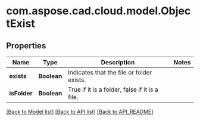 
# com.aspose.cad.cloud.model.ObjectExist

## Properties
Name | Type | Description | Notes
------------ | ------------- | ------------- | -------------
**exists** | **Boolean** | Indicates that the file or folder exists. | 
**isFolder** | **Boolean** | True if it is a folder, false if it is a file. | 


[[Back to Model list]](API_README.md#documentation-for-models) [[Back to API list]](API_README.md#documentation-for-api-endpoints) [[Back to API_README]](API_README.md)

